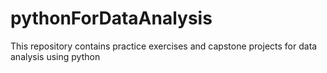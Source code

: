 # pythonForDataAnalysis
This repository contains practice exercises and capstone projects for data analysis using python

